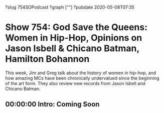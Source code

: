 ?slug 754SOPodcast
?graph [""]
?pubdate 2020-05-08T07:35

# Show 754: God Save the Queens: Women in Hip-Hop, Opinions on Jason Isbell & Chicano Batman, Hamilton Bohannon

This week, Jim and Greg talk about the history of women in hip-hop, and how amazing MCs have been chronically undervalued since the beginning of the art form. They also review new records from Jason Isbell and Chicano Batman.

## 00:00:00 Intro: Coming Soon